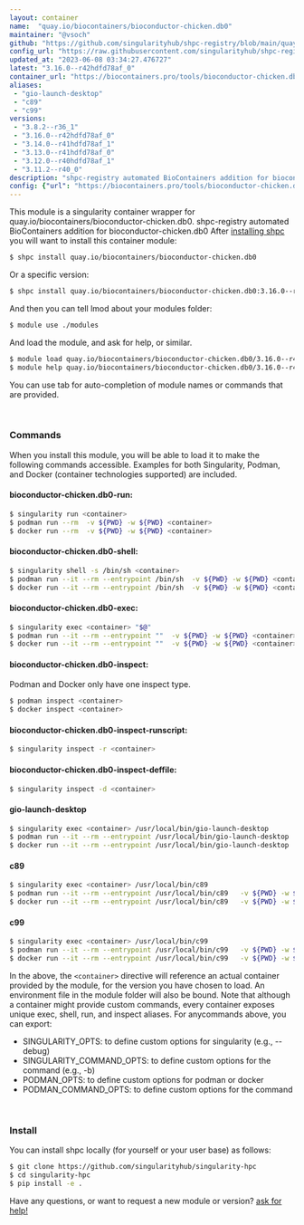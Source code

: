 ```yaml
---
layout: container
name:  "quay.io/biocontainers/bioconductor-chicken.db0"
maintainer: "@vsoch"
github: "https://github.com/singularityhub/shpc-registry/blob/main/quay.io/biocontainers/bioconductor-chicken.db0/container.yaml"
config_url: "https://raw.githubusercontent.com/singularityhub/shpc-registry/main/quay.io/biocontainers/bioconductor-chicken.db0/container.yaml"
updated_at: "2023-06-08 03:34:27.476727"
latest: "3.16.0--r42hdfd78af_0"
container_url: "https://biocontainers.pro/tools/bioconductor-chicken.db0"
aliases:
 - "gio-launch-desktop"
 - "c89"
 - "c99"
versions:
 - "3.8.2--r36_1"
 - "3.16.0--r42hdfd78af_0"
 - "3.14.0--r41hdfd78af_1"
 - "3.13.0--r41hdfd78af_0"
 - "3.12.0--r40hdfd78af_1"
 - "3.11.2--r40_0"
description: "shpc-registry automated BioContainers addition for bioconductor-chicken.db0"
config: {"url": "https://biocontainers.pro/tools/bioconductor-chicken.db0", "maintainer": "@vsoch", "description": "shpc-registry automated BioContainers addition for bioconductor-chicken.db0", "latest": {"3.16.0--r42hdfd78af_0": "sha256:23dee022de2fc643355e3206d17421e541b492005929d43d200837dd7a99add5"}, "tags": {"3.8.2--r36_1": "sha256:24aa5dba02d7f4df26e717bbadbae751d309a2f3a1b52f93f80b01018a900fdc", "3.16.0--r42hdfd78af_0": "sha256:23dee022de2fc643355e3206d17421e541b492005929d43d200837dd7a99add5", "3.14.0--r41hdfd78af_1": "sha256:373e42202c5c88b12313fca85bfcc567db8e5823d037dcc1c0a7fa3f1354ef47", "3.13.0--r41hdfd78af_0": "sha256:a729c42345dcc2a32c9e7f49e5678a80ccebc6b2a75fe50e51b87353ad641949", "3.12.0--r40hdfd78af_1": "sha256:afffe0f63b4f8bbe627525cf08a7cf0b4f560376190aafc97ed6238229abe10a", "3.11.2--r40_0": "sha256:72c4616dc485ce1d8285bca208b25b4b56d7a726150d4558cd205dfb7b5c73dc"}, "docker": "quay.io/biocontainers/bioconductor-chicken.db0", "aliases": {"gio-launch-desktop": "/usr/local/bin/gio-launch-desktop", "c89": "/usr/local/bin/c89", "c99": "/usr/local/bin/c99"}}
---
```


This module is a singularity container wrapper for quay.io/biocontainers/bioconductor-chicken.db0.
shpc-registry automated BioContainers addition for bioconductor-chicken.db0
After [installing shpc](#install) you will want to install this container module:


```bash
$ shpc install quay.io/biocontainers/bioconductor-chicken.db0
```

Or a specific version:

```bash
$ shpc install quay.io/biocontainers/bioconductor-chicken.db0:3.16.0--r42hdfd78af_0
```

And then you can tell lmod about your modules folder:

```bash
$ module use ./modules
```

And load the module, and ask for help, or similar.

```bash
$ module load quay.io/biocontainers/bioconductor-chicken.db0/3.16.0--r42hdfd78af_0
$ module help quay.io/biocontainers/bioconductor-chicken.db0/3.16.0--r42hdfd78af_0
```

You can use tab for auto-completion of module names or commands that are provided.

<br>

### Commands

When you install this module, you will be able to load it to make the following commands accessible.
Examples for both Singularity, Podman, and Docker (container technologies supported) are included.

#### bioconductor-chicken.db0-run:

```bash
$ singularity run <container>
$ podman run --rm  -v ${PWD} -w ${PWD} <container>
$ docker run --rm  -v ${PWD} -w ${PWD} <container>
```

#### bioconductor-chicken.db0-shell:

```bash
$ singularity shell -s /bin/sh <container>
$ podman run --it --rm --entrypoint /bin/sh  -v ${PWD} -w ${PWD} <container>
$ docker run --it --rm --entrypoint /bin/sh  -v ${PWD} -w ${PWD} <container>
```

#### bioconductor-chicken.db0-exec:

```bash
$ singularity exec <container> "$@"
$ podman run --it --rm --entrypoint ""  -v ${PWD} -w ${PWD} <container> "$@"
$ docker run --it --rm --entrypoint ""  -v ${PWD} -w ${PWD} <container> "$@"
```

#### bioconductor-chicken.db0-inspect:

Podman and Docker only have one inspect type.

```bash
$ podman inspect <container>
$ docker inspect <container>
```

#### bioconductor-chicken.db0-inspect-runscript:

```bash
$ singularity inspect -r <container>
```

#### bioconductor-chicken.db0-inspect-deffile:

```bash
$ singularity inspect -d <container>
```


#### gio-launch-desktop

```bash
$ singularity exec <container> /usr/local/bin/gio-launch-desktop
$ podman run --it --rm --entrypoint /usr/local/bin/gio-launch-desktop   -v ${PWD} -w ${PWD} <container> -c " $@"
$ docker run --it --rm --entrypoint /usr/local/bin/gio-launch-desktop   -v ${PWD} -w ${PWD} <container> -c " $@"
```


#### c89

```bash
$ singularity exec <container> /usr/local/bin/c89
$ podman run --it --rm --entrypoint /usr/local/bin/c89   -v ${PWD} -w ${PWD} <container> -c " $@"
$ docker run --it --rm --entrypoint /usr/local/bin/c89   -v ${PWD} -w ${PWD} <container> -c " $@"
```


#### c99

```bash
$ singularity exec <container> /usr/local/bin/c99
$ podman run --it --rm --entrypoint /usr/local/bin/c99   -v ${PWD} -w ${PWD} <container> -c " $@"
$ docker run --it --rm --entrypoint /usr/local/bin/c99   -v ${PWD} -w ${PWD} <container> -c " $@"
```



In the above, the `<container>` directive will reference an actual container provided
by the module, for the version you have chosen to load. An environment file in the
module folder will also be bound. Note that although a container
might provide custom commands, every container exposes unique exec, shell, run, and
inspect aliases. For anycommands above, you can export:

 - SINGULARITY_OPTS: to define custom options for singularity (e.g., --debug)
 - SINGULARITY_COMMAND_OPTS: to define custom options for the command (e.g., -b)
 - PODMAN_OPTS: to define custom options for podman or docker
 - PODMAN_COMMAND_OPTS: to define custom options for the command

<br>

### Install

You can install shpc locally (for yourself or your user base) as follows:

```bash
$ git clone https://github.com/singularityhub/singularity-hpc
$ cd singularity-hpc
$ pip install -e .
```

Have any questions, or want to request a new module or version? [ask for help!](https://github.com/singularityhub/singularity-hpc/issues)